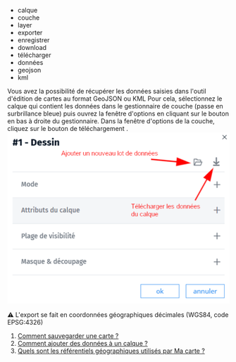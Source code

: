 - calque
- couche
- layer
- exporter
- enregistrer
- download
- télécharger
- données
- geojson
- kml

Vous avez la possibilité de récupérer les données saisies dans l'outil d'édition de cartes au format GeoJSON ou KML
Pour cela, sélectionnez le calque qui contient les données dans le gestionnaire de couche (passe en surbrillance bleue) puis ouvrez la fenêtre d'options en cliquant sur le bouton <i class="fi-configuration"></i> en bas à droite du gestionnaire.
Dans la fenêtre d'options de la couche, cliquez sur le bouton de téléchargement <i class="fi-download"></i>.
![](../../docs/img/options.png)

⚠️ L'export se fait en coordonnées géographiques décimales (WGS84, code EPSG:4326)

1. [Comment sauvegarder une carte ?](./Comment_puis-je_sauvegarder_une_carte.md)
1. [Comment ajouter des données à un calque ?](./Comment_ajouter_des_données_à_un_calque.md)
1. [Quels sont les référentiels géographiques utilisés par Ma carte ?](./Quels_sont_les_référentiels_géographiques_utilisés_par_Ma_carte.md)
